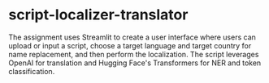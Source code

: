 # script-localizer-translator
The assignment uses Streamlit to create a user interface where users can upload or input a script, choose a target language and target country for name replacement, and then perform the localization. The script leverages OpenAI for translation and Hugging Face's Transformers for NER and token classification.
